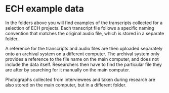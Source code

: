 # ECH example data

In the folders above you will find examples of the transcripts collected for a selection of ECH projects.
Each transcript file follows a specific naming convention that matches the original audio file, which is stored in a separate folder.


A reference for the transcripts and audio files are then uploaded separately onto an archival system on a different computer. The archival system only provides a reference to the file name on the main computer, and does not include the data itself. Researchers then have to find the particular file they are after by searching for it manually on the main computer.


Photographs collected from interviewees and taken during research are also stored on the main computer, but in a different folder.


